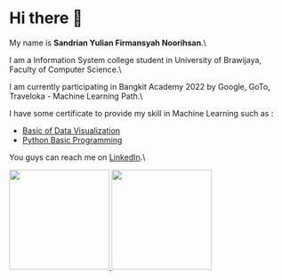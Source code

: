 # Hi there 👋

My name is **Sandrian Yulian Firmansyah Noorihsan**.\

I am a Information System college student in University of Brawijaya, Faculty of Computer Science.\

I am currently participating in Bangkit Academy 2022 by Google, GoTo, Traveloka - Machine Learning Path.\

I have some certificate to provide my skill in Machine Learning such as :
* [Basic of Data Visualization](https://www.dicoding.com/certificates/RVZK15Y4MPD5)
* [Python Basic Programming](https://www.dicoding.com/certificates/JMZV27J5JZN9)

You guys can reach me on [LinkedIn](https://www.linkedin.com/in/sandrianyulianfn/).\

<p align="left">
<a href="https://github.com/sandriansandy">
  <img height="180em" src="https://github-readme-stats-eight-theta.vercel.app/api?username=gilangadhan&show_icons=true&theme=algolia&include_all_commits=true&count_private=true"/>
  <img height="180em" src="https://github-readme-stats-eight-theta.vercel.app/api/top-langs/?username=gilangadhan&layout=compact&langs_count=8&theme=algolia"/>
</a>
</p>
